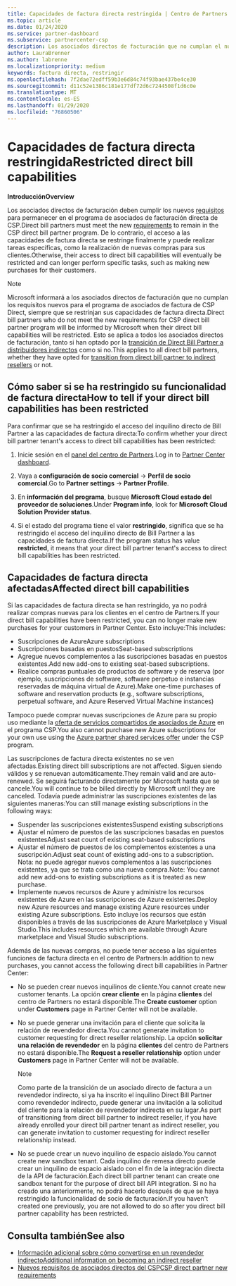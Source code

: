 ```yaml
---
title: Capacidades de factura directa restringida | Centro de Partners
ms.topic: article
ms.date: 01/24/2020
ms.service: partner-dashboard
ms.subservice: partnercenter-csp
description: Los asociados directos de facturación que no cumplan el nuevo requisito tendrán restringido las capacidades de factura directa.
author: LauraBrenner
ms.author: labrenne
ms.localizationpriority: medium
keywords: factura directa, restringir
ms.openlocfilehash: 7f2dae72edff59b3e6d84c74f93bae437be4ce30
ms.sourcegitcommit: d11c52e1386c181e177df72d6c7244508f1d6c0e
ms.translationtype: MT
ms.contentlocale: es-ES
ms.lasthandoff: 01/29/2020
ms.locfileid: "76860506"
---
```

# <a name="restricted-direct-bill-capabilities"></a><span data-ttu-id="7db1e-104">Capacidades de factura directa restringida</span><span class="sxs-lookup"><span data-stu-id="7db1e-104">Restricted direct bill capabilities</span></span>  

<span data-ttu-id="7db1e-105">**Introducción**</span><span class="sxs-lookup"><span data-stu-id="7db1e-105">**Overview**</span></span>

<span data-ttu-id="7db1e-106">Los asociados directos de facturación deben cumplir los nuevos [requisitos](direct-partner-new-requirements.md) para permanecer en el programa de asociados de facturación directa de CSP.</span><span class="sxs-lookup"><span data-stu-id="7db1e-106">Direct bill partners must meet the new [requirements](direct-partner-new-requirements.md) to remain in the CSP direct bill partner program.</span></span> <span data-ttu-id="7db1e-107">De lo contrario, el acceso a las capacidades de factura directa se restringe finalmente y puede realizar tareas específicas, como la realización de nuevas compras para sus clientes.</span><span class="sxs-lookup"><span data-stu-id="7db1e-107">Otherwise, their access to direct bill capabilities will eventually be restricted and can longer perform specific tasks, such as making new purchases for their customers.</span></span> 

>[!Note]
><span data-ttu-id="7db1e-108">Microsoft informará a los asociados directos de facturación que no cumplan los requisitos nuevos para el programa de asociados de factura de CSP Direct, siempre que se restrinjan sus capacidades de factura directa.</span><span class="sxs-lookup"><span data-stu-id="7db1e-108">Direct bill partners who do not meet the new requirements for CSP direct bill partner program will be informed by Microsoft when their direct bill capabilities will be restricted.</span></span> <span data-ttu-id="7db1e-109">Esto se aplica a todos los asociados directos de facturación, tanto si han optado por la [transición de Direct Bill Partner a distribuidores indirectos](transition-direct-to-indirect.md) como si no.</span><span class="sxs-lookup"><span data-stu-id="7db1e-109">This applies to all direct bill partners, whether they have opted for [transition from direct bill partner to indirect resellers](transition-direct-to-indirect.md) or not.</span></span>  
 
## <a name="how-to-tell-if-your-direct-bill-capabilities-has-been-restricted"></a><span data-ttu-id="7db1e-110">Cómo saber si se ha restringido su funcionalidad de factura directa</span><span class="sxs-lookup"><span data-stu-id="7db1e-110">How to tell if your direct bill capabilities has been restricted</span></span> 

<span data-ttu-id="7db1e-111">Para confirmar que se ha restringido el acceso del inquilino directo de Bill Partner a las capacidades de factura directa:</span><span class="sxs-lookup"><span data-stu-id="7db1e-111">To confirm whether your direct bill partner tenant's access to direct bill capabilities has been restricted:</span></span> 

1. <span data-ttu-id="7db1e-112">Inicie sesión en el [panel del centro de Partners](https://partner.microsoft.com/dashboard).</span><span class="sxs-lookup"><span data-stu-id="7db1e-112">Log in to [Partner Center dashboard](https://partner.microsoft.com/dashboard).</span></span> 

2. <span data-ttu-id="7db1e-113">Vaya a **configuración de socio comercial** -> **Perfil de socio comercial**.</span><span class="sxs-lookup"><span data-stu-id="7db1e-113">Go to **Partner settings** -> **Partner Profile**.</span></span> 

3. <span data-ttu-id="7db1e-114">En **información del programa**, busque **Microsoft Cloud estado del proveedor de soluciones**.</span><span class="sxs-lookup"><span data-stu-id="7db1e-114">Under **Program info**, look for **Microsoft Cloud Solution Provider status**.</span></span> 

4. <span data-ttu-id="7db1e-115">Si el estado del programa tiene el valor **restringido**, significa que se ha restringido el acceso del inquilino directo de Bill Partner a las capacidades de factura directa.</span><span class="sxs-lookup"><span data-stu-id="7db1e-115">If the program status has value **restricted**, it means that your direct bill partner tenant's access to direct bill capabilities has been restricted.</span></span> 
 
## <a name="affected-direct-bill-capabilities"></a><span data-ttu-id="7db1e-116">Capacidades de factura directa afectadas</span><span class="sxs-lookup"><span data-stu-id="7db1e-116">Affected direct bill capabilities</span></span> 

<span data-ttu-id="7db1e-117">Si las capacidades de factura directa se han restringido, ya no podrá realizar compras nuevas para los clientes en el centro de Partners.</span><span class="sxs-lookup"><span data-stu-id="7db1e-117">If your direct bill capabilities have been restricted, you can no longer make new purchases for your customers in Partner Center.</span></span> <span data-ttu-id="7db1e-118">Esto incluye:</span><span class="sxs-lookup"><span data-stu-id="7db1e-118">This includes:</span></span> 

- <span data-ttu-id="7db1e-119">Suscripciones de Azure</span><span class="sxs-lookup"><span data-stu-id="7db1e-119">Azure subscriptions</span></span> 
- <span data-ttu-id="7db1e-120">Suscripciones basadas en puestos</span><span class="sxs-lookup"><span data-stu-id="7db1e-120">Seat-based subscriptions</span></span> 
- <span data-ttu-id="7db1e-121">Agregue nuevos complementos a las suscripciones basadas en puestos existentes.</span><span class="sxs-lookup"><span data-stu-id="7db1e-121">Add new add-ons to existing seat-based subscriptions.</span></span> 
- <span data-ttu-id="7db1e-122">Realice compras puntuales de productos de software y de reserva (por ejemplo, suscripciones de software, software perpetuo e instancias reservadas de máquina virtual de Azure).</span><span class="sxs-lookup"><span data-stu-id="7db1e-122">Make one-time purchases of software and reservation products (e.g., software subscriptions, perpetual software, and Azure Reserved Virtual Machine instances)</span></span> 

<span data-ttu-id="7db1e-123">Tampoco puede comprar nuevas suscripciones de Azure para su propio uso mediante la [oferta de servicios compartidos de asociados de Azure](shared-services.md) en el programa CSP.</span><span class="sxs-lookup"><span data-stu-id="7db1e-123">You also cannot purchase new Azure subscriptions for your own use using the [Azure partner shared services offer](shared-services.md) under the CSP program.</span></span> 

<span data-ttu-id="7db1e-124">Las suscripciones de factura directa existentes no se ven afectadas.</span><span class="sxs-lookup"><span data-stu-id="7db1e-124">Existing direct bill subscriptions are not affected.</span></span> <span data-ttu-id="7db1e-125">Siguen siendo válidos y se renuevan automáticamente.</span><span class="sxs-lookup"><span data-stu-id="7db1e-125">They remain valid and are auto-renewed.</span></span> <span data-ttu-id="7db1e-126">Se seguirá facturando directamente por Microsoft hasta que se cancele.</span><span class="sxs-lookup"><span data-stu-id="7db1e-126">You will continue to be billed directly by Microsoft until they are canceled.</span></span> <span data-ttu-id="7db1e-127">Todavía puede administrar las suscripciones existentes de las siguientes maneras:</span><span class="sxs-lookup"><span data-stu-id="7db1e-127">You can still manage existing subscriptions in the following ways:</span></span> 

- <span data-ttu-id="7db1e-128">Suspender las suscripciones existentes</span><span class="sxs-lookup"><span data-stu-id="7db1e-128">Suspend existing subscriptions</span></span> 
- <span data-ttu-id="7db1e-129">Ajustar el número de puestos de las suscripciones basadas en puestos existentes</span><span class="sxs-lookup"><span data-stu-id="7db1e-129">Adjust seat count of existing seat-based subscriptions</span></span> 
- <span data-ttu-id="7db1e-130">Ajustar el número de puestos de los complementos existentes a una suscripción.</span><span class="sxs-lookup"><span data-stu-id="7db1e-130">Adjust seat count of existing add-ons to a subscription.</span></span> <span data-ttu-id="7db1e-131">Nota: no puede agregar nuevos complementos a las suscripciones existentes, ya que se trata como una nueva compra.</span><span class="sxs-lookup"><span data-stu-id="7db1e-131">Note: You cannot add new add-ons to existing subscriptions as it is treated as new purchase.</span></span> 
- <span data-ttu-id="7db1e-132">Implemente nuevos recursos de Azure y administre los recursos existentes de Azure en las suscripciones de Azure existentes.</span><span class="sxs-lookup"><span data-stu-id="7db1e-132">Deploy new Azure resources and manage existing Azure resources under existing Azure subscriptions.</span></span> <span data-ttu-id="7db1e-133">Esto incluye los recursos que están disponibles a través de las suscripciones de Azure Marketplace y Visual Studio.</span><span class="sxs-lookup"><span data-stu-id="7db1e-133">This includes resources which are available through Azure marketplace and Visual Studio subscriptions.</span></span> 

<span data-ttu-id="7db1e-134">Además de las nuevas compras, no puede tener acceso a las siguientes funciones de factura directa en el centro de Partners:</span><span class="sxs-lookup"><span data-stu-id="7db1e-134">In addition to new purchases, you cannot access the following direct bill capabilities in Partner Center:</span></span> 

- <span data-ttu-id="7db1e-135">No se pueden crear nuevos inquilinos de cliente.</span><span class="sxs-lookup"><span data-stu-id="7db1e-135">You cannot create new customer tenants.</span></span> <span data-ttu-id="7db1e-136">La opción **crear cliente** en la página **clientes** del centro de Partners no estará disponible.</span><span class="sxs-lookup"><span data-stu-id="7db1e-136">The **Create customer** option under **Customers** page in Partner Center will not be available.</span></span> 
- <span data-ttu-id="7db1e-137">No se puede generar una invitación para el cliente que solicita la relación de revendedor directa.</span><span class="sxs-lookup"><span data-stu-id="7db1e-137">You cannot generate invitation to customer requesting for direct reseller relationship.</span></span> <span data-ttu-id="7db1e-138">La opción **solicitar una relación de revendedor** en la página **clientes** del centro de Partners no estará disponible.</span><span class="sxs-lookup"><span data-stu-id="7db1e-138">The **Request a reseller relationship** option under **Customers** page in Partner Center will not be available.</span></span> 

    >[!Note]
    ><span data-ttu-id="7db1e-139">Como parte de la transición de un asociado directo de factura a un revendedor indirecto, si ya ha inscrito el inquilino Direct Bill Partner como revendedor indirecto, puede generar una invitación a la solicitud del cliente para la relación de revendedor indirecta en su lugar.</span><span class="sxs-lookup"><span data-stu-id="7db1e-139">As part of transitioning from direct bill partner to indirect reseller, if you have already enrolled your direct bill partner tenant as indirect reseller, you can generate invitation to customer requesting for indirect reseller relationship instead.</span></span> 
 
- <span data-ttu-id="7db1e-140">No se puede crear un nuevo inquilino de espacio aislado.</span><span class="sxs-lookup"><span data-stu-id="7db1e-140">You cannot create new sandbox tenant.</span></span> <span data-ttu-id="7db1e-141">Cada inquilino de remesa directo puede crear un inquilino de espacio aislado con el fin de la integración directa de la API de facturación.</span><span class="sxs-lookup"><span data-stu-id="7db1e-141">Each direct bill partner tenant can create one sandbox tenant for the purpose of direct bill API integration.</span></span> <span data-ttu-id="7db1e-142">Si no ha creado una anteriormente, no podrá hacerlo después de que se haya restringido la funcionalidad de socio de facturación.</span><span class="sxs-lookup"><span data-stu-id="7db1e-142">If you haven't created one previously, you are not allowed to do so after you direct bill partner capability has been restricted.</span></span>  

## <a name="see-also"></a><span data-ttu-id="7db1e-143">Consulta también</span><span class="sxs-lookup"><span data-stu-id="7db1e-143">See also</span></span> 
- [<span data-ttu-id="7db1e-144">Información adicional sobre cómo convertirse en un revendedor indirecto</span><span class="sxs-lookup"><span data-stu-id="7db1e-144">Additional information on becoming an indirect reseller</span></span>](https://assetsprod.microsoft.com/csp-directbill-to-indirect-transition.pdf) 
- [<span data-ttu-id="7db1e-145">Nuevos requisitos de asociados directos del CSP</span><span class="sxs-lookup"><span data-stu-id="7db1e-145">CSP direct partner new requirements</span></span>](direct-partner-new-requirements.md)